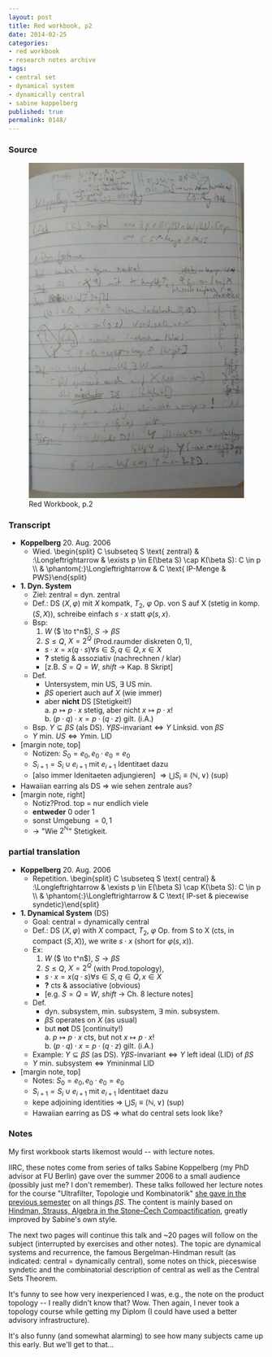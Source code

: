 ```yaml
---
layout: post
title: Red workbook, p2
date: 2014-02-25
categories:
- red workbook
- research notes archive
tags:
- central set
- dynamical system
- dynamically central
- sabine koppelberg
published: true
permalink: 0148/
---
```


### Source


<figure>
  <a href="/assets/2014/red_workbook-p2.jpg">
    <img alt="red workbook, p2" src="/assets/2014/red_workbook-p2.jpg"/>
  </a>
  <figcaption>
    Red Workbook, p.2
  </figcaption>
</figure>

### Transcript

*   **Koppelberg** 20\. Aug. 2006
    *   Wied. \begin{split} C \subseteq S \text{ zentral} & :\Longleftrightarrow & \exists p \in E(\beta S) \cap K(\beta S): C \in p \\\\ & \phantom{:}\Longleftrightarrow & C \text{ IP-Menge & PWS}\end{split}
*   **1\. Dyn. System**
    *   Ziel: zentral = dyn. zentral
    *   Def.: DS $(X,\varphi)$ mit $X$ kompatk, $T_ 2$, $\varphi$ Op. von S auf X (stetig in komp. $(S,X)$), schreibe einfach $s\cdot x$ statt $\varphi(s,x)$.
    *   Bsp:
        1.  $W$ ($ \to t^n$), $S \to \beta S$
        2.  $S\leq Q$, $X=2^Q$ (Prod.raumder diskreten ${0,1}$),
        *   $s\cdot x = x (q\cdot s) \forall s \in S, q\in Q, x\in X$
        *   **?** stetig & assoziativ (nachrechnen / klar)
        *   [z.B. $S=Q=W$, $shift$ -> Kap. 8 Skript]
    *   Def.
        *   Untersystem, min US, $\exists$ US min.
        *   $\beta S$ operiert auch auf $X$ (wie immer)
        *   aber **nicht** DS [Stetigkeit!)  
             a. $p\mapsto p \cdot x$ stetig, aber nicht $x \mapsto p \cdot x$!  
             b. $(p \cdot q) \cdot x = p \cdot (q \cdot z)$ gilt. (i.A.)
    *   Bsp. $Y\subseteq \beta S$ (als DS). $Y \beta S\text{-invariant} \Leftrightarrow Y \text{ Linksid. von } \beta S$
    *   $Y \text{ min. } US \Leftrightarrow Y \text{min. LID}$
*   [margin note, top]
    *   Notizen: $S_ 0={e_ 0}, e_ 0 \cdot e_ 0 = e_ 0$
    *   $S_ {i+1} = S_ i \cup {e_ {i+1}}$ mit $e_ {i+1}$ Identitaet dazu
    *   [also immer Idenitaeten adjungieren] $\Rightarrow \bigcup S_ i \equiv (\mathbb{N}, \vee)$ (sup)
*   Hawaiian earring als DS => wie sehen zentrale aus?
*   [margin note, right]
    *   Notiz?Prod. top = nur endlich viele
    *   **entweder** 0 oder 1
    *   sonst Umgebung $= {0,1}$
    *   -> "Wie $2^{\mathbb{N}}$" Stetigkeit.

### partial translation

*   **Koppelberg** 20\. Aug. 2006
    *   Repetition. \begin{split} C \subseteq S \text{ central} & :\Longleftrightarrow & \exists p \in E(\beta S) \cap K(\beta S): C \in p \\\\ & \phantom{:}\Longleftrightarrow & C \text{ IP-set & piecewise syndetic}\end{split}
*   **1\. Dynamical System** (DS)
    *   Goal: central = dynamically central
    *   Def.: DS $(X,\varphi)$ with $X$ compact, $T_ 2$, $\varphi$ Op. from S to X (cts, in compact $(S,X)$), we write $s\cdot x$ (short for $\varphi(s,x)$).
    *   Ex:
        1.  $W$ ($ \to t^n$), $S \to \beta S$
        2.  $S\leq Q$, $X=2^Q$ (with Prod.topology),
        *   $s\cdot x = x (q\cdot s) \forall s \in S, q\in Q, x\in X$
        *   **?** cts & associative (obvious)
        *   [e.g. $S=Q=W$, $shift$ -> Ch. 8 lecture notes]
    *   Def.
        *   dyn. subsystem, min. subsystem, $\exists$ min. subsystem.
        *   $\beta S$ operates on $X$ (as usual)
        *   but **not** DS [continuity!)  
             a. $p\mapsto p \cdot x$ cts, but not $x \mapsto p \cdot x$!  
             b. $(p \cdot q) \cdot x = p \cdot (q \cdot z)$ gilt. (i.A.)
    *   Example: $Y\subseteq \beta S$ (as DS). $Y \beta S\text{-invariant} \Leftrightarrow Y \text{ left ideal (LID) of } \beta S$
    *   $Y \text{ min. subsystem} \Leftrightarrow Y \text{mininmal LID}$
*   [margin note, top]
    *   Notes: $S_ 0={e_ 0}, e_ 0 \cdot e_ 0 = e_ 0$
    *   $S_ {i+1} = S_ i \cup {e_ {i+1}}$ mit $e_ {i+1}$ Identitaet dazu
    *   kepe adjoining identities => $\bigcup S_ i \equiv (\mathbb{N}, \vee)$ (sup)
    *   Hawaiian earring as DS => what do central sets look like?

### Notes

My first workbook starts likemost would -- with lecture notes.

IIRC, these notes come from series of talks Sabine Koppelberg (my PhD advisor at FU Berlin) gave over the summer 2006 to a small audience (possibly just me? I don't remember). These talks followed her lecture notes for the course "Ultrafilter, Topologie und Kombinatorik" [she gave in the previous semester](https://www.mi.fu-berlin.de/kvv/lecturer.htm?id=318) on all things $\beta S$. The content is mainly based on [Hindman, Strauss, Algebra in the Stone–Čech Compactification](http://www.degruyter.com/view/product/47147), greatly improved by Sabine's own style.

The next two pages will continue this talk and ~20 pages will follow on the subject (interrupted by exercises and other notes). The topic are dynamical systems and recurrence, the famous Bergelman-Hindman result (as indicated: central = dynamically central), some notes on thick, pieceswise syndetic and the combinatorial description of central as well as the Central Sets Theorem.

It's funny to see how very inexperienced I was, e.g., the note on the product topology -- I really didn't know that? Wow. Then again, I never took a topology course while getting my Diplom (I could have used a better advisory infrastructure).

It's also funny (and somewhat alarming) to see how many subjects came up this early. But we'll get to that...
